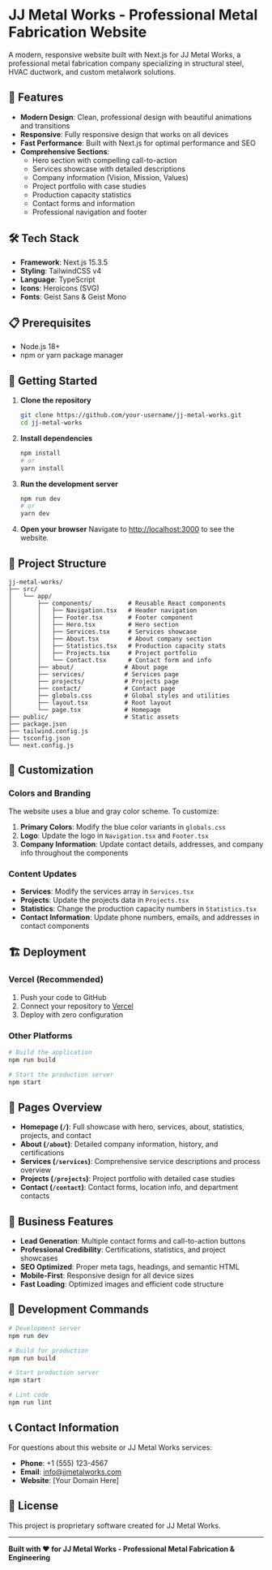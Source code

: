 # JJ Metal Works - Professional Metal Fabrication Website

A modern, responsive website built with Next.js for JJ Metal Works, a professional metal fabrication company specializing in structural steel, HVAC ductwork, and custom metalwork solutions.

## 🚀 Features

- **Modern Design**: Clean, professional design with beautiful animations and transitions
- **Responsive**: Fully responsive design that works on all devices
- **Fast Performance**: Built with Next.js for optimal performance and SEO
- **Comprehensive Sections**:
  - Hero section with compelling call-to-action
  - Services showcase with detailed descriptions
  - Company information (Vision, Mission, Values)
  - Project portfolio with case studies
  - Production capacity statistics
  - Contact forms and information
  - Professional navigation and footer

## 🛠️ Tech Stack

- **Framework**: Next.js 15.3.5
- **Styling**: TailwindCSS v4
- **Language**: TypeScript
- **Icons**: Heroicons (SVG)
- **Fonts**: Geist Sans & Geist Mono

## 📋 Prerequisites

- Node.js 18+
- npm or yarn package manager

## 🚀 Getting Started

1. **Clone the repository**

   ```bash
   git clone https://github.com/your-username/jj-metal-works.git
   cd jj-metal-works
   ```

2. **Install dependencies**

   ```bash
   npm install
   # or
   yarn install
   ```

3. **Run the development server**

   ```bash
   npm run dev
   # or
   yarn dev
   ```

4. **Open your browser**
   Navigate to [http://localhost:3000](http://localhost:3000) to see the website.

## 📁 Project Structure

```
jj-metal-works/
├── src/
│   └── app/
│       ├── components/          # Reusable React components
│       │   ├── Navigation.tsx   # Header navigation
│       │   ├── Footer.tsx       # Footer component
│       │   ├── Hero.tsx         # Hero section
│       │   ├── Services.tsx     # Services showcase
│       │   ├── About.tsx        # About company section
│       │   ├── Statistics.tsx   # Production capacity stats
│       │   ├── Projects.tsx     # Project portfolio
│       │   └── Contact.tsx      # Contact form and info
│       ├── about/              # About page
│       ├── services/           # Services page
│       ├── projects/           # Projects page
│       ├── contact/            # Contact page
│       ├── globals.css         # Global styles and utilities
│       ├── layout.tsx          # Root layout
│       └── page.tsx            # Homepage
├── public/                     # Static assets
├── package.json
├── tailwind.config.js
├── tsconfig.json
└── next.config.js
```

## 🎨 Customization

### Colors and Branding

The website uses a blue and gray color scheme. To customize:

1. **Primary Colors**: Modify the blue color variants in `globals.css`
2. **Logo**: Update the logo in `Navigation.tsx` and `Footer.tsx`
3. **Company Information**: Update contact details, addresses, and company info throughout the components

### Content Updates

- **Services**: Modify the services array in `Services.tsx`
- **Projects**: Update the projects data in `Projects.tsx`
- **Statistics**: Change the production capacity numbers in `Statistics.tsx`
- **Contact Information**: Update phone numbers, emails, and addresses in contact components

## 🏗️ Deployment

### Vercel (Recommended)

1. Push your code to GitHub
2. Connect your repository to [Vercel](https://vercel.com)
3. Deploy with zero configuration

### Other Platforms

```bash
# Build the application
npm run build

# Start the production server
npm start
```

## 📱 Pages Overview

- **Homepage (`/`)**: Full showcase with hero, services, about, statistics, projects, and contact
- **About (`/about`)**: Detailed company information, history, and certifications
- **Services (`/services`)**: Comprehensive service descriptions and process overview
- **Projects (`/projects`)**: Project portfolio with detailed case studies
- **Contact (`/contact`)**: Contact forms, location info, and department contacts

## 🎯 Business Features

- **Lead Generation**: Multiple contact forms and call-to-action buttons
- **Professional Credibility**: Certifications, statistics, and project showcases
- **SEO Optimized**: Proper meta tags, headings, and semantic HTML
- **Mobile-First**: Responsive design for all device sizes
- **Fast Loading**: Optimized images and efficient code structure

## 🔧 Development Commands

```bash
# Development server
npm run dev

# Build for production
npm run build

# Start production server
npm start

# Lint code
npm run lint
```

## 📞 Contact Information

For questions about this website or JJ Metal Works services:

- **Phone**: +1 (555) 123-4567
- **Email**: info@jjmetalworks.com
- **Website**: [Your Domain Here]

## 📄 License

This project is proprietary software created for JJ Metal Works.

---

**Built with ❤️ for JJ Metal Works - Professional Metal Fabrication & Engineering**
